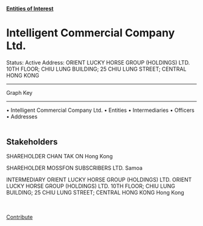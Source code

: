 #### [Entities of Interest](/list.html)
<link rel="stylesheet" type="text/css" href="../../assets/style.css">

<style>
body{background-image:url("http://eoi-graphs.s3-website-eu-west-1.amazonaws.com/Intelligent_Commercial_Company_Ltd..png");background-repeat: no-repeat;background-size: contain;}
.markdown>p>span{background-color: white;}
</style>

# Intelligent Commercial Company Ltd.
<span>Status: Active
Address: ORIENT LUCKY HORSE GROUP (HOLDINGS) LTD. 10TH FLOOR; CHIU LUNG BUILDING; 25 CHIU LUNG STREET; CENTRAL HONG KONG
</span>

---



<div class="legend">
Graph Key
<hr>
<span class="focus">• Intelligent Commercial Company Ltd.</span>
<span class="entity">• Entities</span>
<span class="intermediary">• Intermediaries</span>
<span class="officer">• Officers</span>
<span class="address">• Addresses</span>
</div><br>


## Stakeholders
<span>SHAREHOLDER
CHAN TAK ON
Hong Kong
</span>

<span>SHAREHOLDER
MOSSFON SUBSCRIBERS LTD.
Samoa
</span>

<span>INTERMEDIARY
ORIENT LUCKY HORSE GROUP (HOLDINGS) LTD.
ORIENT LUCKY HORSE GROUP (HOLDINGS) LTD. 10TH FLOOR; CHIU LUNG BUILDING; 25 CHIU LUNG STREET; CENTRAL HONG KONG
Hong Kong
</span>


<br><br><a class="contribute_button" href="Readme.md">Contribute</a>